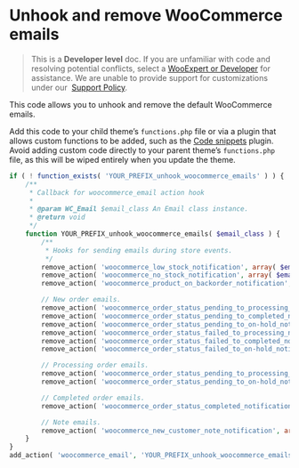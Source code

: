 # Unhook and remove WooCommerce emails

> This is a **Developer level** doc. If you are unfamiliar with code and resolving potential conflicts, select a [WooExpert or Developer](https://woocommerce.com/customizations/) for assistance. We are unable to provide support for customizations under our  [Support Policy](http://www.woocommerce.com/support-policy/).

This code allows you to unhook and remove the default WooCommerce emails.

Add this code to your child theme’s `functions.php` file or via a plugin that allows custom functions to be added, such as the [Code snippets](https://wordpress.org/plugins/code-snippets/) plugin. Avoid adding custom code directly to your parent theme’s `functions.php` file, as this will be wiped entirely when you update the theme.

```php
if ( ! function_exists( 'YOUR_PREFIX_unhook_woocommerce_emails' ) ) {
	/**
	 * Callback for woocommerce_email action hook
	 *
	 * @param WC_Email $email_class An Email class instance.
	 * @return void
	 */
	function YOUR_PREFIX_unhook_woocommerce_emails( $email_class ) {
		/**
		 * Hooks for sending emails during store events.
		 */
		remove_action( 'woocommerce_low_stock_notification', array( $email_class, 'low_stock' ) );
		remove_action( 'woocommerce_no_stock_notification', array( $email_class, 'no_stock' ) );
		remove_action( 'woocommerce_product_on_backorder_notification', array( $email_class, 'backorder' ) );

		// New order emails.
		remove_action( 'woocommerce_order_status_pending_to_processing_notification', array( $email_class->emails['WC_Email_New_Order'], 'trigger' ) );
		remove_action( 'woocommerce_order_status_pending_to_completed_notification', array( $email_class->emails['WC_Email_New_Order'], 'trigger' ) );
		remove_action( 'woocommerce_order_status_pending_to_on-hold_notification', array( $email_class->emails['WC_Email_New_Order'], 'trigger' ) );
		remove_action( 'woocommerce_order_status_failed_to_processing_notification', array( $email_class->emails['WC_Email_New_Order'], 'trigger' ) );
		remove_action( 'woocommerce_order_status_failed_to_completed_notification', array( $email_class->emails['WC_Email_New_Order'], 'trigger' ) );
		remove_action( 'woocommerce_order_status_failed_to_on-hold_notification', array( $email_class->emails['WC_Email_New_Order'], 'trigger' ) );

		// Processing order emails.
		remove_action( 'woocommerce_order_status_pending_to_processing_notification', array( $email_class->emails['WC_Email_Customer_Processing_Order'], 'trigger' ) );
		remove_action( 'woocommerce_order_status_pending_to_on-hold_notification', array( $email_class->emails['WC_Email_Customer_On_Hold_Order'], 'trigger' ) );

		// Completed order emails.
		remove_action( 'woocommerce_order_status_completed_notification', array( $email_class->emails['WC_Email_Customer_Completed_Order'], 'trigger' ) );

		// Note emails.
		remove_action( 'woocommerce_new_customer_note_notification', array( $email_class->emails['WC_Email_Customer_Note'], 'trigger' ) );
	}
}
add_action( 'woocommerce_email', 'YOUR_PREFIX_unhook_woocommerce_emails' );
```

